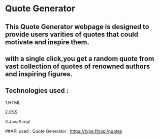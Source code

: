 #  Quote Generator

## This Quote Generator webpage is designed to provide users varities of quotes that could motivate and inspire them.

## with a single click,you get a random quote from vast collection of quotes of renowned authors and inspiring figures.

## Technologies used :

1.HTML

2.CSS

3.JavaScript

##API used :
Quote Generator : https://type.fit/api/quotes
